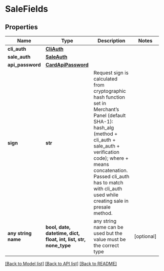 # SaleFields


## Properties
Name | Type | Description | Notes
------------ | ------------- | ------------- | -------------
**cli_auth** | [**CliAuth**](CliAuth.md) |  | 
**sale_auth** | [**SaleAuth**](SaleAuth.md) |  | 
**api_password** | [**CardApiPassword**](CardApiPassword.md) |  | 
**sign** | **str** | Request sign is calculated from cryptographic hash function set in Merchant’s Panel (default SHA-1): hash_alg (method + cli_auth + sale_auth + verification code); where + means concatenation. Passed cli_auth has to match with cli_auth used while creating sale in presale method.  | 
**any string name** | **bool, date, datetime, dict, float, int, list, str, none_type** | any string name can be used but the value must be the correct type | [optional]

[[Back to Model list]](../README.md#documentation-for-models) [[Back to API list]](../README.md#documentation-for-api-endpoints) [[Back to README]](../README.md)



